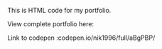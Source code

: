 This is HTML code for my portfolio.

View complete portfolio here:

Link to codepen :codepen.io/nik1996/full/aBgPBP/
